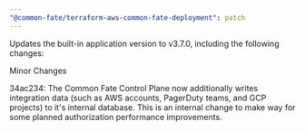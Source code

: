 ```yaml
---
"@common-fate/terraform-aws-common-fate-deployment": patch
---
```


Updates the built-in application version to v3.7.0, including the following changes:

Minor Changes

34ac234: The Common Fate Control Plane now additionally writes integration data (such as AWS accounts, PagerDuty teams, and GCP projects) to it's internal database. This is an internal change to make way for some planned authorization performance improvements.
